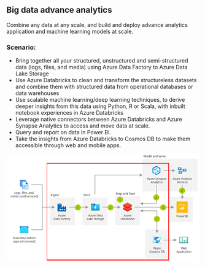 ## Big data advance analytics
Combine any data at any scale, and build and deploy advance analytics application and machine learning models at scale.

### Scenario:
* Bring together all your structured, unstructured and semi-structured data (logs, files, and media) using Azure Data Factory to Azure Data Lake Storage
* Use Azure Databricks to clean and transform the structureless datasets and combine them with structured data from operational databases or data warehouses
* Use scalable machine learning/deep learning techniques, to derive deeper insights from this data using Python, R or Scala, with inbuilt notebook experiences in Azure Databricks
* Leverage native connectors between Azure Databricks and Azure Synapse Analytics to access and move data at scale.
* Query and report on data in Power BI.
* Take the insights from Azure Databricks to Cosmos DB to make them accessible through web and mobile apps.

![Example Architecture](../../_images/advance-analytics.PNG)
